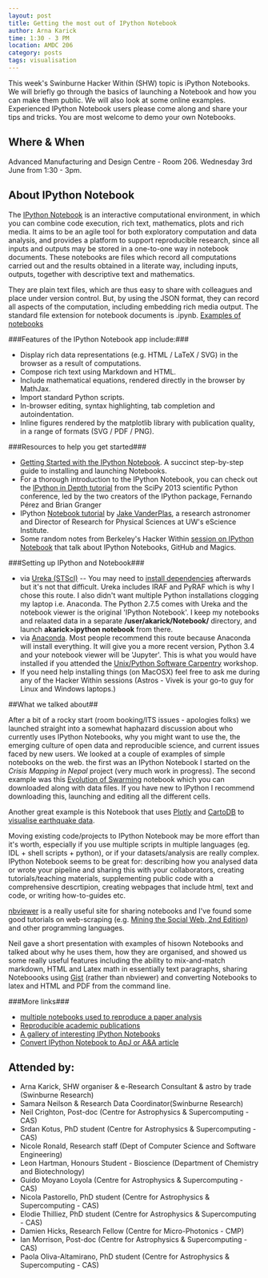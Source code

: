 ```yaml
---
layout: post
title: Getting the most out of IPython Notebook
author: Arna Karick
time: 1:30 - 3 PM
location: AMDC 206
category: posts
tags: visualisation
---
```

This week's Swinburne Hacker Within (SHW) topic is iPython Notebooks. We will briefly go through the basics of launching a Notebook and how you can make them public. We will also look at some online examples. Experienced IPython Notebook users please come along and share your tips and tricks. You are most welcome to demo your own Notebooks.

## Where & When

Advanced Manufacturing and Design Centre - Room 206. Wednesday 3rd June from 1:30 - 3pm.

## About IPython Notebook
The [IPython Notebook](http://ipython.org) is an interactive computational environment, in which you can combine code execution, rich text, mathematics, plots and rich media. It aims to be an agile tool for both exploratory computation and data analysis, and provides a platform to support reproducible research, since all inputs and outputs may be stored in a one-to-one way in notebook documents. These notebooks are files which record all computations carried out and the results obtained in a literate way, including inputs, outputs, together with descriptive text and mathematics.

They are plain text files, which are thus easy to share with colleagues and place under version control. But, by using the JSON format, they can record all aspects of the computation, including embedding rich media output. The standard file extension for notebook documents is .ipynb. [Examples of notebooks](http://nbviewer.ipython.org/)

###Features of the IPython Notebook app include:###

* Display rich data representations (e.g. HTML / LaTeX / SVG) in the browser as a result of computations.
* Compose rich text using Markdown and HTML.
* Include mathematical equations, rendered directly in the browser by MathJax.
* Import standard Python scripts.
* In-browser editing, syntax highlighting, tab completion and autoindentation.
* Inline figures rendered by the matplotlib library with publication quality, in a range of formats (SVG / PDF / PNG).

###Resources to help you get started###

* [Getting Started with the IPython Notebook](https://blog.safaribooksonline.com/2013/12/12/start-ipython-notebook/). A  succinct step-by-step guide to installing and launching Notebooks.
* For a thorough introduction to the IPython Notebook, you can check out the [IPython in Depth tutorial](https://www.youtube.com/watch?t=10&v=xe_ATRmw0KM) from the SciPy 2013 scientific Python conference, led by the two creators of the IPython package, Fernando Pérez and Brian Granger
* IPython [Notebook tutorial](http://www.astro.washington.edu/users/vanderplas/Astr599/notebooks/03_IPython_intro) by [Jake VanderPlas](http://www.astro.washington.edu/users/vanderplas/), a research astronomer and Director of Research for Physical Sciences at UW's eScience Institute.
* Some random notes from Berkeley's Hacker Within [session on IPython Notebook](http://thehackerwithin.github.io/berkeley/posts/ipython/) that talk about IPython Notebooks, GitHub and Magics.

###Setting up IPython and Notebook###
* via [Ureka (STScI)](http://ssb.stsci.edu/ureka/) -- You may need to [install dependencies](http://ipython.org/ipython-doc/stable/install/install.html) afterwards but it's not that difficult. Ureka includes IRAF and PyRAF which is why I chose this route. I also didn't want multiple Python installations clogging my laptop i.e. Anaconda. The Python 2.7.5 comes with Ureka and the notebook viewer is the original 'IPython Notebook'.  I keep my notebooks and relaated data in a separate **/user/akarick/Notebook/** directory, and launch **akarick>ipython notebook** from there.
* via [Anaconda](https://store.continuum.io/cshop/anaconda/). Most people recommend this route because Anaconda will install everything. It will give you a more recent version, Python 3.4 and your notebook viewer will be 'Jupyter'. This is what you would have installed if you attended the [Unix/Python Software Carpentry](http://drarnakarick.github.io/2015-05-04-swinpython/) workshop.
* If you need help installing things (on MacOSX) feel free to ask me during any of the Hacker Within sessions (Astros - Vivek is your go-to guy for Linux and Windows laptops.)

##What we talked about##

After a bit of a rocky start (room booking/ITS issues - apologies folks) we launched straight into a somewhat haphazard discussion about who currently uses IPython Notebooks, why you might want to use the, the emerging culture of open data and reproducible science, and current issues faced by new users. We looked at a couple of examples of simple notebooks on the web. the first was an IPython Notebook I started on the *Crisis Mapping in Nepal* project (very much work in progress). The second example was this [Evolution of Swarming](http://www.randalolson.com/2012/05/12/a-short-demo-on-how-to-use-ipython-notebook-as-a-research-notebook/) notebook which you can downloaded along with data files. If you have new to IPython I recommend downloading this, launching and editing all the different cells. 

Another great example is this Notebook that uses [Plotly](https://plot.ly/feed/) and [CartoDB](https://plot.ly/ipython-notebooks/cartodb/) to [visualise earthquake data](https://plot.ly/ipython-notebooks/cartodb/).

Moving existing code/projects to IPython Notebook may be more effort than it's worth, especially if you use multiple scripts in multiple languages (eg. IDL + shell scripts + python), or if your datasets/analysis are really complex. IPython Notebook seems to be great for: describing how you analysed data or wrote your pipeline and sharing this with your collaborators, creating tutorials/teaching materials, supplementing public code with a comprehensive descrtipion, creating webpages that include html, text and code, or writing how-to-guides etc. 

[nbviewer](http://nbviewer.ipython.org) is a really useful site for sharing notebooks and I've found some good tutorials on web-scraping (e.g. [Mining the Social Web, 2nd Edition](http://nbviewer.ipython.org/github/jrmontag/Mining-the-Social-Web-2nd-Edition/tree/master/ipynb/)) and other programming languages.

Neil gave a short presentation with examples of hisown Notebooks and talked about why he uses them, how they are organised, and showed us some  really useful features including the ability to mix-and-match markdown, HTML and Latex math in essentially text paragraphs, sharing Noteboooks using [Gist](https://gist.github.com) (rather than nbviewer) and converting Notebooks to latex and HTML and PDF from the command line. 

###More links###
* [multiple notebooks used to reproduce a paper analysis](https://github.com/theandygross/TCGA/tree/master/Analysis_Notebooks#guide-to-running) 
* [Reproducible academic publications](https://github.com/ipython/ipython/wiki/A-gallery-of-interesting-IPython-Notebooks#reproducible-academic-publications)
* [A gallery of interesting IPython Notebooks](https://github.com/ipython/ipython/wiki/A-gallery-of-interesting-IPython-Notebooks) 
* [Convert IPython Notebook to ApJ or A&A article](http://www.astropython.org/snippet/2013/7/Convert-IPython-notebook-to-ApJ-or-AA-article)

## Attended by:

* Arna Karick, SHW organiser  &amp; e-Research Consultant & astro by trade (Swinburne Research)
* Samara Neilson  &amp; Research Data Coordinator(Swinburne Research)
* Neil Crighton, Post-doc  (Centre for Astrophysics & Supercomputing - CAS)
* Srdan Kotus, PhD student  (Centre for Astrophysics & Supercomputing - CAS)
* Nicole Ronald, Research staff (Dept of Computer Science and Software Engineering)
* Leon Hartman, Honours Student - Bioscience (Department of Chemistry and Biotechnology)
* Guido Moyano Loyola (Centre for Astrophysics & Supercomputing - CAS)
* Nicola Pastorello, PhD student  (Centre for Astrophysics & Supercomputing - CAS)
* Elodie Thilliez, PhD student  (Centre for Astrophysics & Supercomputing - CAS)
* Damien Hicks, Research Fellow (Centre for Micro-Photonics - CMP)
* Ian Morrison, Post-doc (Centre for Astrophysics & Supercomputing - CAS)
* Paola Oliva-Altamirano, PhD student  (Centre for Astrophysics & Supercomputing - CAS)

